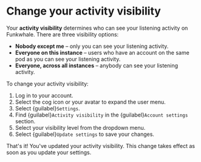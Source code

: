# Change your activity visibility

Your __activity visibility__ determines who can see your listening activity on Funkwhale. There are three visibility options:

- __Nobody except me__ – only you can see your listening activity.
- __Everyone on this instance__ – users who have an account on the same pod as you can see your listening activity.
- __Everyone, across all instances__ – anybody can see your listening activity.

To change your activity visibility:

1. Log in to your account.
2. Select the cog icon or your avatar to expand the user menu.
3. Select {guilabel}`Settings`.
4. Find {guilabel}`Activity visibility` in the {guilabel}`Account settings` section.
5. Select your visibility level from the dropdown menu.
6. Select {guilabel}`Update settings` to save your changes.

That's it! You've updated your activity visibility. This change takes effect as soon as you update your settings.
